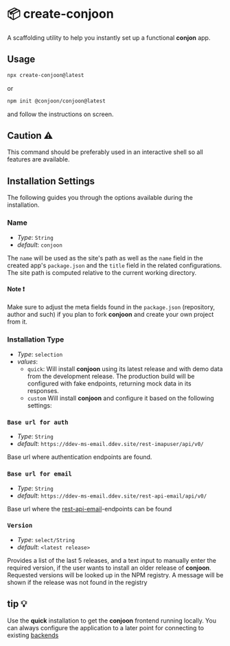 # 📦 create-conjoon

A scaffolding utility to help you instantly set up a functional **conjon** app.

## Usage

```bash
npx create-conjoon@latest
```
or
```bash
npm init @conjoon/conjoon@latest
```
and follow the instructions on screen.

## Caution ⚠️
This command should be preferably used in an interactive shell so all features are available.

## Installation Settings
The following guides you through the options available during the installation.

### Name
- _Type_: `String`
- _default_: `conjoon`

The `name` will be used as the site's path as well as the `name` field in the created app's `package.json` and the `title` field in the related configurations.
The site path is computed relative to the current working directory.

#### Note ❗
Make sure to adjust the meta fields found in the `package.json` (repository, author and such) if you plan to fork **conjoon** and create your own project from it.


### Installation Type
- _Type_: `selection`
- _values_:
    - `quick`: Will install **conjoon** using its latest release and with demo data from the development release. The production build will be configured with fake endpoints, returning mock data in its responses.
    - `custom`
      Will install **conjoon** and configure it based on the following settings:
### `Base url for auth`
- _Type_: `String`
- _default_: `https://ddev-ms-email.ddev.site/rest-imapuser/api/v0/`

Base url where authentication endpoints are found.

### `Base url for email`
- _Type_: `String`
- _default_: `https://ddev-ms-email.ddev.site/rest-api-email/api/v0/`

Base url where the [rest-api-email](/rest-api/rest-api-email)-endpoints can be found

### `Version`
- _Type_: `select/String`
- _default_: `<latest release>`

Provides a list of the last 5 releases, and a text input to manually enter the required version, if the user wants to install an older release of **conjoon**. Requested versions will be looked up in the NPM registry. A message will be shown if the release was not found in the registry

## tip 💡
Use the **quick** installation to get the **conjoon** frontend running locally. You can always configure the application to a later point for connecting to existing [backends](/docs/backends/overview)
